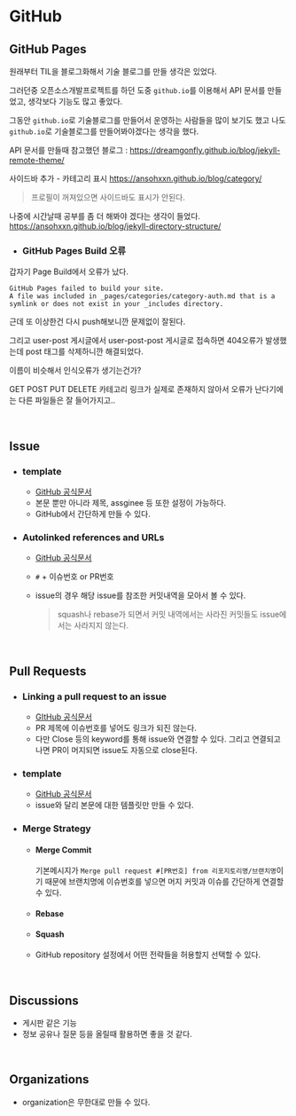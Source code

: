 # GitHub

## GitHub Pages

원래부터 TIL을 블로그화해서 기술 블로그를 만들 생각은 있었다.

그러던중 오픈소스개발프로젝트를 하던 도중  `github.io`를 이용해서 API 문서를 만들었고, 생각보다 기능도 많고 좋았다.

그동안 `github.io`로 기술블로그를 만들어서 운영하는 사람들을 많이 보기도 했고 나도 `github.io`로 기술블로그를 만들어봐야겠다는 생각을 했다.

API 문서를 만들때 참고했던 블로그 : https://dreamgonfly.github.io/blog/jekyll-remote-theme/

사이드바 추가 - 카테고리 표시 https://ansohxxn.github.io/blog/category/

> 프로필이 꺼져있으면 사이드바도 표시가 안된다.

나중에 시간날때 공부를 좀 더 해봐야 겠다는 생각이 들었다. https://ansohxxn.github.io/blog/jekyll-directory-structure/

* ### GitHub Pages Build 오류

갑자기 Page Build에서 오류가 났다.

```
GitHub Pages failed to build your site.
A file was included in _pages/categories/category-auth.md that is a symlink or does not exist in your _includes directory.
```

근데 또 이상한건 다시 push해보니깐 문제없이 잘된다.

그리고 user-post 게시글에서 user-post-post 게시글로 접속하면 404오류가 발생했는데 post 태그를 삭제하니깐 해결되었다.

이름이 비슷해서 인식오류가 생기는건가?

GET POST PUT DELETE 카테고리 링크가 실제로 존재하지 않아서 오류가 난다기에는 다른 파일들은 잘 들어가지고..

<br>

## Issue

* ### template

  * [GitHub 공식문서](https://docs.github.com/en/communities/using-templates-to-encourage-useful-issues-and-pull-requests/configuring-issue-templates-for-your-repository)
  * 본문 뿐만 아니라 제목, assginee 등 또한 설정이 가능하다.
  * GitHub에서 간단하게 만들 수 있다.

* ### Autolinked references and URLs

  * [GitHub 공식문서](https://docs.github.com/en/get-started/writing-on-github/working-with-advanced-formatting/autolinked-references-and-urls#issues-and-pull-requests)

  * `#` + 이슈번호 or PR번호

  * issue의 경우 해당 issue를 참조한 커밋내역을 모아서 볼 수 있다.

    > squash나 rebase가 되면서 커밋 내역에서는 사라진 커밋들도 issue에서는 사라지지 않는다.

<br>

## Pull Requests

* ### Linking a pull request to an issue

  * [GItHub 공식문서](https://docs.github.com/en/issues/tracking-your-work-with-issues/linking-a-pull-request-to-an-issue)
  * PR 제목에 이슈번호를 넣어도 링크가 되진 않는다.
  * 다만 Close 등의 keyword를 통해 issue와 연결할 수 있다. 그리고 연결되고 나면 PR이 머지되면 issue도 자동으로 close된다.

* ### template

  * [GitHub 공식문서](https://docs.github.com/en/communities/using-templates-to-encourage-useful-issues-and-pull-requests/creating-a-pull-request-template-for-your-repository)
  * issue와 달리 본문에 대한 템플릿만 만들 수 있다.

* ### Merge Strategy

  * #### Merge Commit

    기본메시지가 `Merge pull request #[PR번호] from 리포지토리명/브랜치명`이기 때문에 브랜치명에 이슈번호를 넣으면 머지 커밋과 이슈를 간단하게 연결할 수 있다.

  * #### Rebase

  * #### Squash

  * GitHub repository 설정에서 어떤 전략들을 허용할지 선택할 수 있다.

<br>

## Discussions

* 게시판 같은 기능
* 정보 공유나 질문 등을 올릴때 활용하면 좋을 것 같다.

<br>

## Organizations

* organization은 무한대로 만들 수 있다.